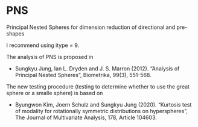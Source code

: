 # PNS

Principal Nested Spheres for dimension reduction of directional and pre-shapes

I recommend using itype = 9. 

The analysis of PNS is proposed in 

- Sungkyu Jung, Ian L. Dryden and J. S. Marron (2012). “Analysis of Principal Nested Spheres”, Biometrika, 99(3), 551-568.

The new testing procedure (testing to determine whether to use the great sphere or a smalle sphere) is based on 

- Byungwon Kim, Joern Schulz and Sungkyu Jung (2020). “Kurtosis test of modality for rotationally symmetric distributions on hyperspheres”, The Journal of Multivariate Analysis, 178, Article 104603.
